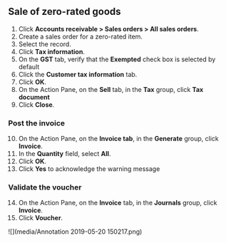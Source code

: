 
## Sale of zero-rated goods

1. Click **Accounts receivable > Sales orders > All sales orders**.
2. Create a sales order for a zero-rated item.
3. Select the record.
4. Click **Tax information**.
5. On the **GST** tab, verify that the **Exempted** check box is selected by default
6. Click the **Customer tax information** tab.
7. Click **OK**.
8. On the Action Pane, on the **Sell** tab, in the **Tax** group, click **Tax document**
9. Click **Close**.

### Post the invoice

10. On the Action Pane, on the **Invoice tab**, in the **Generate** group, click **Invoice**.
11. In the **Quantity** field, select **All**.
12. Click **OK**.
13. Click **Yes** to acknowledge the warning message

### Validate the voucher

14. On the Action Pane, on the **Invoice** tab, in the **Journals** group, click **Invoice**.
15. Click **Voucher**.

![](media/Annotation 2019-05-20 150217.png)




